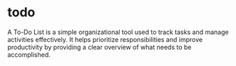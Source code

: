 # todo
 A To-Do List is a simple organizational tool used to track tasks and manage activities effectively. It helps prioritize responsibilities and improve productivity by providing a clear overview of what needs to be accomplished.
